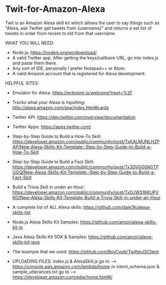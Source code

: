 # Twit-for-Amazon-Alexa
Twit is an Amazon Alexa skill kit which allows the user to say things such as "Alexa, ask Twitter get tweets from {username}" and returns a set list of tweets in order from recent to old from that username.

WHAT YOU WILL NEED:
- Node.js: https://nodejs.org/en/download/
- A valid Twitter app. After getting the keys/callback URL, go into index.js and paste them there.
- Any sort of IDE, personally I prefer Notepad++ or Atom.
- A valid Amazon account that is registered for Alexa development.

HELPFUL SITES:
- Emulator for Alexa:
https://echosim.io/welcome?next=%2F   

- Tracks what your Alexa is inputting:
http://alexa.amazon.com/spa/index.html#cards

- Twitter API:
https://dev.twitter.com/overview/documentation

- Twitter Apps:
https://apps.twitter.com/

- Step-by-Step Guide to Build a How-To Skill:
https://developer.amazon.com/public/community/post/TxKALMUNLHZPAP/New-Alexa-Skills-Kit-Template:-Step-by-Step-Guide-to-Build-a-How-To-Skill
 
- Step-by-Step Guide to Build a Fact Skill:
https://developer.amazon.com/public/community/post/Tx3DVGG0K0TPUGQ/New-Alexa-Skills-Kit-Template:-Step-by-Step-Guide-to-Build-a-Fact-Skill

- Build a Trivia Skill in under an Hour:
https://developer.amazon.com/public/community/post/TxDJWS16KUPVKO/New-Alexa-Skills-Kit-Template-Build-a-Trivia-Skill-in-under-an-Hour

- A complete list of ALL Alexa skills:
https://github.com/dale3h/alexa-skills-list

- Node.js Alexa Skills Kit Samples:
https://github.com/amzn/alexa-skills-kit-js

- Java Alexa Skills Kit SDK & Samples:
https://github.com/amzn/alexa-skills-kit-java

- The example that we used:
https://github.com/BoyCook/TwitterJSClient

- UPLOADING FILES:
index.js & AlexaSkill.js go to --> https://console.aws.amazon.com/lambda/home /n
intent_schema.json & sample_utterances.txt go to --> https://developer.amazon.com/edw/home.html#/
